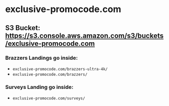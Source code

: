 # exclusive-promocode.com

## S3 Bucket: https://s3.console.aws.amazon.com/s3/buckets/exclusive-promocode.com

### Brazzers Landings go inside:
- `exclusive-promocode.com/brazzers-ultra-4k/`
- `exclusive-promocode.com/brazzers/`

### Surveys Landing go inside:
- `exclusive-promocode.com/surveys/`